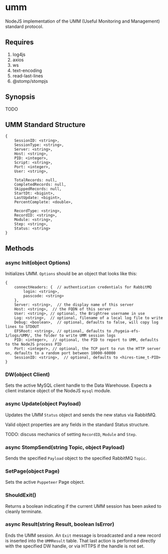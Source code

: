 # umm

NodeJS implementation of the UMM (Useful Monitoring and Management) standard protocol.

## Requires

1. log4js
2. axios
3. ws
4. text-encoding
5. read-last-lines
6. @stomp/stompjs


## Synopsis

TODO

## UMM Standard Structure

```
{
	SessionID: <string>,
	SessionType: <string>,
	Server: <string>,
	Host: <string>,
	PID: <integer>,
	Script: <string>,
	Port: <integer>,
	User: <string>,

	TotalRecords: null,
	CompletedRecords: null,
	SkippedRecords: null,
	StartDt: <bigint>,
	LastUpdate: <bigint>,
	PercentComplete: <double>,

	RecordType: <string>,
	RecordID: <string>,
	Module: <string>,
	Step: <string>,
	Status: <string>
}
```


## Methods


### async Init(object Options)

Initializes UMM. `Options` should be an object that looks like this:

```
{
	connectHeaders: {  // authentication credentials for RabbitMQ
		login: <string>,
		passcode: <string>
	},
	Server: <string>,  // the display name of this server
	Host: <string>,  // the FQDN of this server
	User: <string>, // optional, the Brightree username in use
	Log: <string>,  // optional, filename of a local log file to write
	Debug: <boolean>,  // optional, defaults to false, will copy log lines to STDOUT
	EFSRoot: <string>, // optional, defaults to /hygeia-efs-1/logs/UMM/, the folder to write UMM session logs
	PID: <integer>,  // optional, the PID to report to UMM, defaults to the NodeJS process PID
	Port: <integer>, // optional, the TCP port to run the HTTP server on, defaults to a random port between 10000-60000
	SessionID: <string>,  // optional, defaults to <hires-time_t-PID>
}

```

### DW(object Client)

Sets the active MySQL client handle to the Data Warehouse. Expects a client
instance object of the NodeJS `mysql` module.


### async Update(object Payload)

Updates the UMM `Status` object and sends the new status via RabbitMQ.

Valid object properties are any fields in the standard Status structure.

TODO: discuss mechanics of setting `RecordID`, `Module` and `Step`.

### async StompSend(string Topic, object Payload)

Sends the specified `Payload` object to the specified RabbitMQ `Topic`.

### SetPage(object Page)

Sets the active `Puppeteer` Page object.

### ShouldExit()

Returns a boolean indicating if the current UMM session has been asked to
cleanly terminate.

### async Result(string Result, boolean IsError)

Ends the UMM session. An `Exit` message is broadcasted and a new record is
inserted into the  `UMMResult` table. That last action is performed directly
with the specified DW handle, or via HTTPS if the handle is not set.

